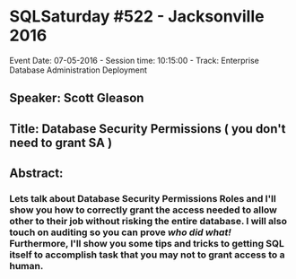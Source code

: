 # SQLSaturday #522 - Jacksonville 2016
Event Date: 07-05-2016 - Session time: 10:15:00 - Track: Enterprise Database Administration  Deployment
## Speaker: Scott Gleason
## Title: Database Security Permissions ( you don't need to grant SA )
## Abstract:
### Lets talk about Database Security Permissions Roles and I'll show you how to correctly grant the access needed to allow other to their job without risking the entire database.  I will also touch on auditing so you can prove *who did what!*  Furthermore, I'll show you some tips and tricks to getting SQL itself to accomplish task that you may not to grant access to a human.
